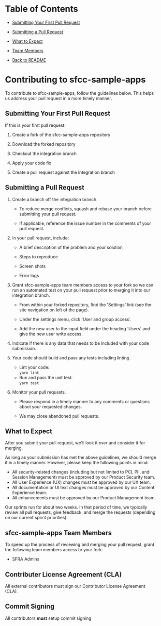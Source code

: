 # Table of Contents

- [Submitting Your First Pull Request ](#submitting-Your-First-Pull-Request)

- [Submitting a Pull Request ](#Submitting-a-Pull-Request)

- [What to Expect](#What-to-Expect)

- [Team Members](#sfcc-sample-apps-Team-Members)

- [Back to README](./README.md)

# Contributing to sfcc-sample-apps

To contribute to sfcc-sample-apps, follow the guidelines below. This helps us address your pull request in a more timely manner. 

## Submitting Your First Pull Request
If this is your first pull request:

  1. Create a fork of the sfcc-sample-apps repository 

  2. Download the forked repository

  3. Checkout the integration branch

  4. Apply your code fix

  5. Create a pull request against the integration branch

## Submitting a Pull Request
  1. Create a branch off the integration branch.

       * To reduce merge conflicts, squash and rebase your branch before submitting your pull request.
   
       * If applicable, reference the issue number in the comments of your pull request.
   
  2. In your pull request, include:

       * A brief description of the problem and your solution
       
       * Steps to reproduce
   
       * Screen shots
   
       * Error logs
   
  3. Grant sfcc-sample-apps team members access to your fork so we can run an automated test on your pull request prior to merging it into our integration branch.

       * From within your forked repository, find the 'Settings' link (see the site navigation on left of the page).
   
       * Under the settings menu, click 'User and group access'.
   
       * Add the new user to the input field under the heading 'Users' and give the new user write access.
   
  4. Indicate if there is any data that needs to be included with your code submission. 

  5. Your code should build and pass any tests including linting.

       * Lint your code:  
         `yarn lint` 	 
       * Run and pass the unit test:  
         `yarn test`
  6. Monitor your pull requests.
       
       * Please respond in a timely manner to any comments or questions about your requested changes.
       
       * We may close abandoned pull requests.

## What to Expect

After you submit your pull request, we'll look it over and consider it for merging.

As long as your submission has met the above guidelines, we should merge it in a timely manner. However, please keep the following points in mind:
* All security-related changes (including but not limited to PCI, PII, and Session Management) must be approved by our Product Security team.
* All User Experience (UX) changes must be approved by our UX team.
* All documentation or UI text changes must be approved by our Content Experience team.
* All enhancements must be approved by our Product Management team.

Our sprints run for about two weeks. In that period of time, we typically review all pull requests, give feedback, and merge the requests (depending on our current sprint priorities).

## sfcc-sample-apps Team Members 

To speed up the process of reviewing and merging your pull request, grant the following team members access to your fork:

  * SFRA Admins 
  
 
## Contributer License Agreement (CLA)

All external contributors must sign our Contributor License Agreement (CLA).  

## Commit Signing

All contributors **must** setup commit signing
